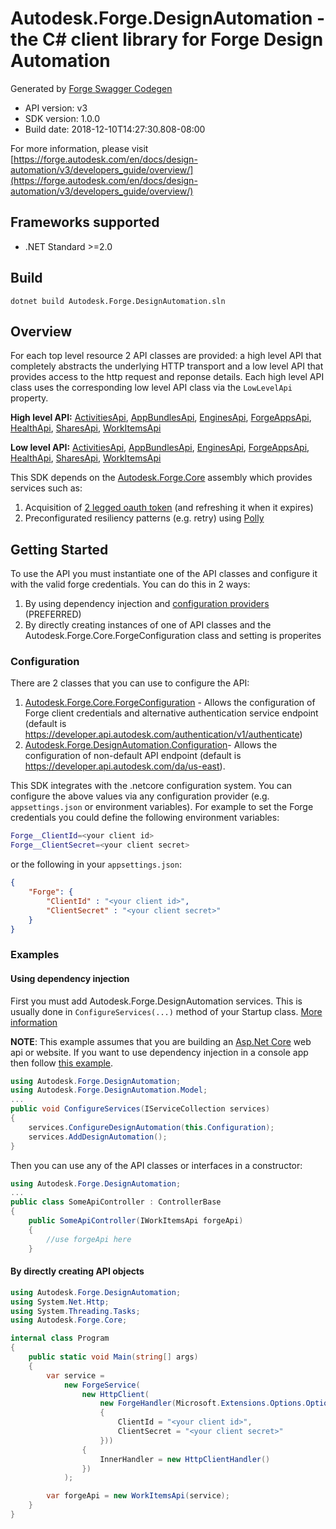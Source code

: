 # Autodesk.Forge.DesignAutomation - the C# client library for Forge Design Automation

Generated by [Forge Swagger Codegen](https://git.autodesk.com/design-automation/forge-rsdk-codegen)

- API version: v3
- SDK version: 1.0.0
- Build date: 2018-12-10T14:27:30.808-08:00

For more information, please visit [https://forge.autodesk.com/en/docs/design-automation/v3/developers_guide/overview/](https://forge.autodesk.com/en/docs/design-automation/v3/developers_guide/overview/)

## Frameworks supported
- .NET Standard >=2.0

## Build
```
dotnet build Autodesk.Forge.DesignAutomation.sln
```

## Overview

For each top level resource 2 API classes are provided: a high level API that completely abstracts the underlying HTTP transport and a low level API that provides access to the http request and reponse details.
Each high level API class uses the corresponding low level API class via the `LowLevelApi` property.

__High level API:__
[ActivitiesApi](src/Autodesk.Forge.DesignAutomation/ActivitiesApi.cs),
[AppBundlesApi](src/Autodesk.Forge.DesignAutomation/AppBundlesApi.cs),
[EnginesApi](src/Autodesk.Forge.DesignAutomation/EnginesApi.cs),
[ForgeAppsApi](src/Autodesk.Forge.DesignAutomation/ForgeAppsApi.cs),
[HealthApi](src/Autodesk.Forge.DesignAutomation/HealthApi.cs),
[SharesApi](src/Autodesk.Forge.DesignAutomation/SharesApi.cs),
[WorkItemsApi](src/Autodesk.Forge.DesignAutomation/WorkItemsApi.cs)

__Low level API:__
[ActivitiesApi](src/Autodesk.Forge.DesignAutomation/Http/ActivitiesApiHttp.cs),
[AppBundlesApi](src/Autodesk.Forge.DesignAutomation/Http/AppBundlesApiHttp.cs),
[EnginesApi](src/Autodesk.Forge.DesignAutomation/Http/EnginesApiHttp.cs),
[ForgeAppsApi](src/Autodesk.Forge.DesignAutomation/Http/ForgeAppsApiHttp.cs),
[HealthApi](src/Autodesk.Forge.DesignAutomation/Http/HealthApiHttp.cs),
[SharesApi](src/Autodesk.Forge.DesignAutomation/Http/SharesApiHttp.cs),
[WorkItemsApi](src/Autodesk.Forge.DesignAutomation/Http/WorkItemsApiHttp.cs)

This SDK depends on the [Autodesk.Forge.Core](https://git.autodesk.com/design-automation/Autodesk.Forge.Core) assembly which provides services such as:
1. Acquisition of [2 legged oauth token](https://forge.autodesk.com/en/docs/oauth/v2/tutorials/get-2-legged-token/) (and refreshing it when it expires)
2. Preconfigurated resiliency patterns (e.g. retry) using [Polly](https://github.com/App-vNext/Polly)

## Getting Started

To use the API you must instantiate one of the API classes and configure it with the valid forge credentials. You can do this in 2 ways:
1. By using dependency injection and [configuration providers](https://docs.microsoft.com/en-us/aspnet/core/fundamentals/configuration/#providers
) (PREFERRED)
2. By directly creating instances of one of API classes and the Autodesk.Forge.Core.ForgeConfiguration class and setting is properites

### Configuration

There are 2 classes that you can use to configure the API:
1. [Autodesk.Forge.Core.ForgeConfiguration](https://git.autodesk.com/design-automation/Autodesk.Forge.Core/blob/master/src/ForgeConfiguration.cs) - Allows the configuration of Forge client credentials and alternative authentication service endpoint (default is https://developer.api.autodesk.com/authentication/v1/authenticate)
2. [Autodesk.Forge.DesignAutomation.Configuration](src/Autodesk.Forge.DesignAutomation/Configuration.cs)- Allows the configuration of non-default API endpoint (default is https://developer.api.autodesk.com/da/us-east).

This SDK integrates with the .netcore configuration system. You can configure the above values via any configuration provider (e.g. `appsettings.json` or environment variables).
For example to set the Forge credentials you could define the following environment variables:
```bash
Forge__ClientId=<your client id>
Forge__ClientSecret=<your client secret>
```
or the following in your `appsettings.json`:
```json
{
    "Forge": {
        "ClientId" : "<your client id>",
        "ClientSecret" : "<your client secret>"
    }
}
```
### Examples
#### Using dependency injection
First you must add Autodesk.Forge.DesignAutomation services. This is usually done in `ConfigureServices(...)` method of your Startup class. [More information](https://docs.microsoft.com/en-us/aspnet/core/fundamentals/dependency-injection)

__NOTE__: This example assumes that you are building an [Asp.Net Core](https://docs.microsoft.com/en-us/aspnet/core/) web api or website. 
If you want to use dependency injection in a console app then follow [this example](https://keestalkstech.com/2018/04/dependency-injection-with-ioptions-in-console-apps-in-net-core-2/).
```csharp
using Autodesk.Forge.DesignAutomation;
using Autodesk.Forge.DesignAutomation.Model;
...
public void ConfigureServices(IServiceCollection services)
{
    services.ConfigureDesignAutomation(this.Configuration);
    services.AddDesignAutomation();
}
```
Then you can use any of the API classes or interfaces in a constructor:
```csharp
using Autodesk.Forge.DesignAutomation;
...
public class SomeApiController : ControllerBase
{
    public SomeApiController(IWorkItemsApi forgeApi)
    {
        //use forgeApi here
    }
```
#### By directly creating API objects

```csharp
using Autodesk.Forge.DesignAutomation;
using System.Net.Http;
using System.Threading.Tasks;
using Autodesk.Forge.Core;

internal class Program
{
    public static void Main(string[] args)
    {
        var service =
            new ForgeService(
                new HttpClient(
                    new ForgeHandler(Microsoft.Extensions.Options.Options.Create(new ForgeConfiguration()
                    {
                        ClientId = "<your client id>",
                        ClientSecret = "<your client secret>"
                    }))
                {
                    InnerHandler = new HttpClientHandler()
                })
            );

        var forgeApi = new WorkItemsApi(service);
    }
}
```

